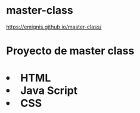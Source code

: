# master-class
https://emignis.github.io/master-class/
<h1> Proyecto de master class <h1>
<li>HTML </li>
<li>Java Script </li>
<li>CSS </li>
